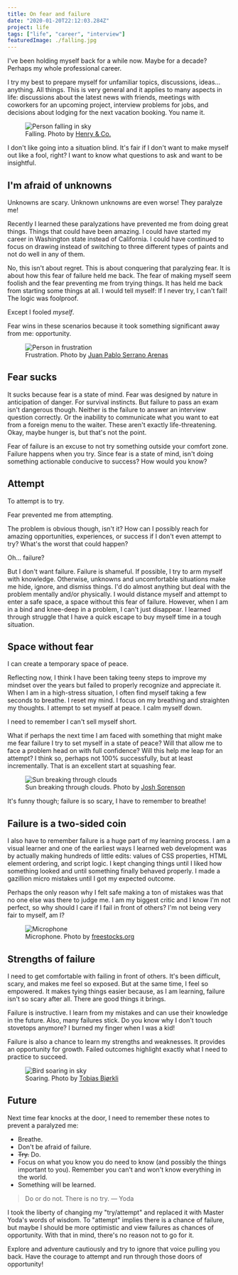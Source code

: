 ```yaml
---
title: On fear and failure
date: "2020-01-20T22:12:03.284Z"
project: life
tags: ["life", "career", "interview"]
featuredImage: ./falling.jpg
---
```


I've been holding myself back for a while now. Maybe for a decade? Perhaps my whole professional career.

I try my best to prepare myself for unfamiliar topics, discussions, ideas... anything. All things. This is very general and it applies to many aspects in life: discussions about the latest news with friends, meetings with coworkers for an upcoming project, interview problems for jobs, and decisions about lodging for the next vacation booking. You name it.

<figure>
  <img src="./falling.jpg" alt="Person falling in sky">
  <figcaption>Falling. Photo by <a href="https://www.pexels.com/@hngstrm">Henry & Co.</a></figcaption>
</figure>

I don't like going into a situation blind. It's fair if I don't want to make myself out like a fool, right? I want to know what questions to ask and want to be insightful.

## I'm afraid of unknowns

Unknowns are scary. Unknown unknowns are even worse! They paralyze me!

Recently I learned these paralyzations have prevented me from doing great things. Things that could have been amazing. I could have started my career in Washington state instead of California. I could have continued to focus on drawing instead of switching to three different types of paints and not do well in any of them.

No, this isn't about regret. This is about conquering that paralyzing fear. It is about how this fear of failure held me back. The fear of making myself seem foolish and the fear preventing me from trying things. It has held me back from starting some things at all. I would tell myself: If I never try, I can't fail! The logic was foolproof.

Except I fooled _myself_.

Fear wins in these scenarios because it took something significant away from me: opportunity.

<figure>
  <img src="./frustration.jpg" alt="Person in frustration">
  <figcaption>Frustration. Photo by <a href="https://www.pexels.com/@juanpphotoandvideo">Juan Pablo Serrano Arenas</a></figcaption>
</figure>

## Fear sucks

It sucks because fear is a state of mind. Fear was designed by nature in anticipation of danger. For survival instincts. But failure to pass an exam isn't dangerous though. Neither is the failure to answer an interview question correctly. Or the inability to communicate what you want to eat from a foreign menu to the waiter. These aren't exactly life-threatening. Okay, maybe hunger is, but that's not the point.

Fear of failure is an excuse to not try something outside your comfort zone. Failure happens when you try. Since fear is a state of mind, isn't doing something actionable conducive to success? How would you know?

## Attempt

To attempt is to try.

Fear prevented me from attempting.

The problem is obvious though, isn't it? How can I possibly reach for amazing opportunities, experiences, or success if I don't even attempt to try? What's the worst that could happen?

Oh... failure?

But I don't want failure. Failure is shameful. If possible, I try to arm myself with knowledge. Otherwise, unknowns and uncomfortable situations make me hide, ignore, and dismiss things. I'd do almost anything but deal with the problem mentally and/or physically. I would distance myself and attempt to enter a safe space, a space without this fear of failure. However, when I am in a bind and knee-deep in a problem, I can't just disappear. I learned through struggle that I have a quick escape to buy myself time in a tough situation.

## Space without fear

I can create a temporary space of peace.

Reflecting now, I think I have been taking teeny steps to improve my mindset over the years but failed to properly recognize and appreciate it. When I am in a high-stress situation, I often find myself taking a few seconds to breathe. I reset my mind. I focus on my breathing and straighten my thoughts. I attempt to set myself at peace. I calm myself down.

I need to remember I can't sell myself short.

What if perhaps the next time I am faced with something that might make me fear failure I try to set myself in a state of peace? Will that allow me to face a problem head on with full confidence? Will this help me leap for an attempt? I think so, perhaps not 100% successfully, but at least incrementally. That is an excellent start at squashing fear.

<figure>
  <img src="./calm-clouds.jpg" alt="Sun breaking through clouds">
  <figcaption>Sun breaking through clouds. Photo by <a href="https://www.pexels.com/@joshsorenson">Josh Sorenson</a></figcaption>
</figure>

It's funny though; failure is so scary, I have to remember to breathe!

## Failure is a two-sided coin

I also have to remember failure is a huge part of my learning process. I am a visual learner and one of the earliest ways I learned web development was by actually making hundreds of little edits: values of CSS properties, HTML element ordering, and script logic. I kept changing things until I liked how something looked and until something finally behaved properly. I made a gazillion micro mistakes until I got my expected outcome.

Perhaps the only reason why I felt safe making a ton of mistakes was that no one else was there to judge me. I am my biggest critic and I know I'm not perfect, so why should I care if I fail in front of others? I'm not being very fair to myself, am I?

<figure>
  <img src="./mic.jpg" alt="Microphone">
  <figcaption>Microphone. Photo by <a href="https://www.pexels.com/@freestocks">freestocks.org</a></figcaption>
</figure>

## Strengths of failure

I need to get comfortable with failing in front of others. It's been difficult, scary, and makes me feel so exposed. But at the same time, I feel so empowered. It makes tying things easier because, as I am learning, failure isn't so scary after all. There are good things it brings.

Failure is instructive. I learn from my mistakes and can use their knowledge in the future. Also, many failures stick. Do you know why I don't touch stovetops anymore? I burned my finger when I was a kid!

Failure is also a chance to learn my strengths and weaknesses. It provides an opportunity for growth. Failed outcomes highlight exactly what I need to practice to succeed.

<figure>
  <img src="./soaring.jpg" alt="Bird soaring in sky">
  <figcaption>Soaring. Photo by <a href="https://www.pexels.com/@tobias-bjorkli-706370">Tobias Bjørkli</a></figcaption>
</figure>

## Future

Next time fear knocks at the door, I need to remember these notes to prevent a paralyzed me:

- Breathe.
- Don't be afraid of failure.
- ~~Try.~~ Do.
- Focus on what you know you do need to know (and possibly the things important to you). Remember you can't and won't know everything in the world.
- Something will be learned.

> Do or do not. There is no try. &mdash; Yoda

I took the liberty of changing my "try/attempt" and replaced it with Master Yoda's words of wisdom. To "attempt" implies there is a chance of failure, but maybe I should be more optimistic and view failures as chances of opportunity. With that in mind, there's no reason not to go for it.

Explore and adventure cautiously and try to ignore that voice pulling you back. Have the courage to attempt and run through those doors of opportunity!
